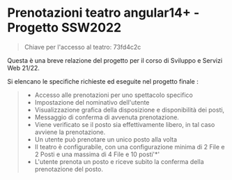 
# Prenotazioni teatro angular14+ - Progetto SSW2022

> Chiave per l'accesso al teatro: 73fd4c2c

Questa è una breve relazione del progetto per il corso di Sviluppo e Servizi Web 21/22.

Si elencano le specifiche richieste ed eseguite nel progetto finale :
> - Accesso alle prenotazioni per uno spettacolo specifico
> - Impostazione del nominativo dell'utente
> - Visualizzazione grafica della disposizione e disponibilità dei posti,
> - Messaggio di conferma di avvenuta prenotazione.
> - Viene verificato se il posto sia effettivamente libero, in tal caso avviene la prenotazione.
> - Un utente può prenotare un unico posto alla volta
> - Il teatro è configurabile, con una configurazione minima di 2 File e 2 Posti e una massima di 4 File e 10 posti'\*'
> - L'utente prenota un posto e riceve subito la conferma della prenotazione del posto.

